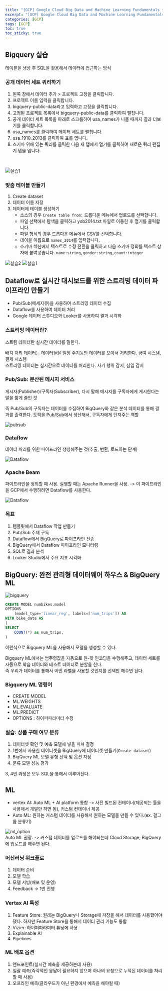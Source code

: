 ```yaml
---
title: "[GCP] Google Cloud Big Data and Machine Learning Fundamentals 실습"
excerpt: "[GCP] Google Cloud Big Data and Machine Learning Fundamentals 실습"
categories: [GCP]
tags: [GCP]
toc: true
toc_sticky: true
---
```


## Bigquery 실습

테이블을 생성 후 SQL을 활용해서 데이터에 접근하는 방식

### 공개 데이터 세트 쿼리하기

1. 왼쪽 창에서 데이터 추가 > 프로젝트 고정을 클릭합니다.
2. 프로젝트 이름 입력을 클릭합니다.
3. bigquery-public-data라고 입력하고 고정을 클릭합니다.
4. 고정된 프로젝트 목록에서 bigquery-public-data를 클릭하여 펼칩니다.
5. 공개 데이터 세트 목록을 아래로 스크롤하여 usa_names가 나올 때까지 결과 더보기를 클릭합니다. 
6. usa_names를 클릭하여 데이터 세트를 펼칩니다.
7. usa_1910_2013를 클릭하여 표를 엽니다.
8. 스키마 위에 있는 쿼리를 클릭한 다음 새 탭에서 열기를 클릭하여 새로운 쿼리 편집기 탭을 엽니다.
<br>

![실습1](../../assets/image/Solution-Challenge/bigquery_search.png)

### 맞춤 테이블 만들기

1. Create dataset
2. 데이터 이름 지정
3. 데이터에 테이블 생성하기     
    - 소스의 경우 `Create table from:` 드롭다운 메뉴에서 업로드를 선택합니다.
    - 파일 선택에서 탐색을 클릭하고 yob2014.txt 파일로 이동한 후 열기를 클릭합니다.
    - 파일 형식의 경우 드롭다운 메뉴에서 CSV를 선택합니다.
    - 테이블 이름으로 `names_2014`를 입력합니다.
    - 스키마 섹션에서 텍스트로 수정 전환을 클릭하고 다음 스키마 정의를 텍스트 상자에 붙여넣습니다. `name:string,gender:string,count:integer` <br>

![실습2](../../assets/image/Solution-Challenge/bigquery_create_table.png) 
![실습1](../../assets/image/Solution-Challenge/bigquery_실습끝.png)

## Dataflow로 실시간 대시보드를 위한 스트리밍 데이터 파이프라인 만들기

- Pub/Sub(메세지큐)을 사용하여 스트리밍 데이터 수집
- Dataflow를 사용하여 데이터 처리
- Google 데이터 스튜디오와 Looker를 사용하여 결과 시각화

### 스트리밍 데이터란?

스트림 데이터란 실시간 데이터를 말한다. <br>

배치 처리 데이터는 데이터들을 일정 주기동안 데이터를 모아서 처리한다. 금여 시스템, 결제 시스템 <br>
스트리밍 데이터는 실시간으로 데이터를 처리한다. 사기 행위 감지, 침입 감지 

### Pub/Sub: 분산된 메시지 서비스

게시자(Publisher)/구독자(Subscriber), 다시 말해 메시지를 구독자에게 게시한다는 말을 짧게 줄인 것 <br>

즉 Pub/Sub의 구독자는 데이터를 수집하여 BigQuery와 같은 분석 데이터를 통해 결과를 출력한다. 토픽을 Pub/Sub에서 생산해서, 구독자에게 던져주는 역할 <br>

![pubsub](../../assets/image/Solution-Challenge/pubsub.png)

### Dataflow

데이터 처리를 위한 파이프라인 생성해주는 것(추출, 변환, 로드하는 단계)

![Dataflow](../../assets/image/Solution-Challenge/dataflow.png)

### Apache Beam

파이프라인을 정의할 때 사용. 실행할 때는 Apache Runner을 사용. -> 이 파이프라인을 GCP에서 수행하려면 Dataflow를 사용한다. <br>

![Dataflow](../../assets/image/Solution-Challenge/dataflow2.png)

### 목표

1. 템플릿에서 Dataflow 작업 만들기
2. Pub/Sub 주제 구독
3. Dataflow에서 BigQuery로 파이프라인 전송
4. BigQuery에서 Dataflow 파이프라인 모니터링
5. SQL로 결과 분석
6. Looker Studio에서 주요 지표 시각화

## BigQuery: 완전 관리형 데이터웨어 하우스 & BigQuery ML

![bigquery](../../assets/image/Solution-Challenge/bigquery.png) <br>

```sql
CREATE MODEL numbikes.model
OPTIONS
    (model_type='linear_reg', labels=['num_trips']) AS
WITH bike_data AS
(
SELECT
    COUNT(*) as num_trips,
)
```
이런식으로 Bigquery ML을 사용해서 모델을 생성할 수 있다. <br>

Bigquery ML에서는 범주형값을 자동으로 원-핫 인코딩을 수행해주고, 데이터 세트를 자동으로 학습 데이터와 테스트 데이터로 분할을 한다. <br>
즉 우리가 데이터를 통해서 어떤 라벨을 사용할 것인지를 선택만 해주면 된다. 

### Bigquery ML 명령어

- CREATE MODEL
- ML.WEIGHTS
- ML.EVALUATE
- ML.PREDICT
- OPTIONS : 하이퍼파라미터 수정

### 실습: 상품 구매 여부 분류

1. 데이터셋 확인 및 예측 모델에 넣을 피쳐 결정
2. 1번에서 사용한 데이터셋을 BigQuery에 데이터셋 만들기(`Create dataset`)
3. BigQuery ML 모델 유형 선택 및 옵션 지정
4. 분류 모델 성능 평가 <br>

3, 4번 과정은 모두 SQL을 통해서 이루어진다. 

## ML

- vertex AI: Auto ML + AI platform 통합 -> 사전 빌드된 컨테이너(제공되는 툴을 사용해서 개발만 하면 됨), 커스텀 컨테이너 제공
- Auto ML: 원하는 커스텀 데이터를 사용해서 원하는 모델을 만들 수 있다.(ex. 걸그룹 분류기)

![ml_option](../../assets/image/Solution-Challenge/ml_option.png) <br>
Auto ML 권장. -> 커스텀 데이터를 업로드를 해야되는데 Cloud Storage, BigQuery에 업로드를 해주면 된다. 

### 머신러닝 워크플로

1. 데이터 준비
2. 모델 학습
3. 모델 서빙(배포 및 운영)
4. Feedback -> 1번 진행

### Vertax AI 특성

1. Feature Store: 원래는 BigQuery나 Storage에 저장을 해서 데이터를 사용했어야 됐다. 하지만 Feature Store을 통해서 데이터 관리 기능도 통합
2. Vizier: 하이퍼파라미터 튜닝에 사용
3. Explainable AI
4. Pipelines

### ML 배포 옵션

1. 앤드포인트(실시간 예측을 제공하는데 사용)
2. 일괄 예측(즉각적인 응답이 필요하지 않으며 하나의 요청으로 누적된 데이터를 처리할 때 사용)
3. 오프라인 예측(클라우드가 아닌 환경에서 예측을 해야될 때)
